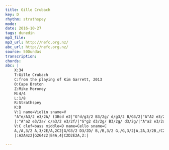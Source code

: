 ```yaml
---
title: Gille Crubach
key: D
rhythm: strathspey
mode:
date: 2016-10-27
tags: dunedin
mp3_file:
mp3_url: http://nefc.org.nz/
abc_url: http://nefc.org.nz/
source: 50Dundas
transcription:
chords: 
abc: |
    X:34
    T:Gille Crubach
    C:from the playing of Kim Garrett, 2013
    O:Cape Breton
    Z:Mike Moroney
    M:4/4
    L:1/8
    R:Strathspey
    K:D
    V:1 name=Violin sname=V
    "A"e/A3/2 e3/2A/ (3Bcd e2|"G"d/g3/2 B3/2g/ d/g3/2 B/G3/2|"A"A2 e3/2d/ (3Bcd (3efg|a3/2e/"G" g3/2B/ "A"B/A3/2[1Aa:|[2(3efg|
    |:"A"a2 e3/2a/ c/a3/2 e3/2f/|"G"g2 d3/2g/ B3/2g/ d3/2g/|"A"a2 e3/2a/ c3/2a/ e3/2a/|(3gfe "G"g3/2B/"A" B3/2A/ A2:|
    V:C clef=bass middle=D name=Cello sname=C
    A,/A,3/2 A,3/2E/A,2C2|G/G3/2 D3/2D/ B,/B,3/2 G,/G,3/2|A,2A,3/2B,/C2E2|C3/2C/ B,3/2B,/ A,2[1E2:|[2C2
    |:A2A4z2|G2G4z2|E4A,4|C2D2E2A,2:|

---
```

